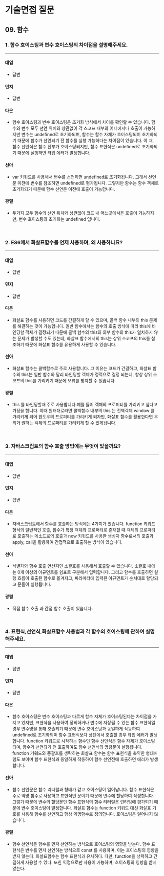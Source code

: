 # 기술면접 질문

## 09. 함수

### 1. 함수 호이스팅과 변수 호이스팅의 차이점을 설명해주세요.

<hr>

#### 대엽

- 답변

#### 민지

- 답변

#### 다은

- 함수 호이스팅과 변수 호이스팅은 초기화 방식에서 차이를 확인할 수 있습니다. 함수와 변수 모두 선언 위치와 상관없이 각 스코프 내부의 어디에서나 호출이 가능하지만 변수는 undefined로 초기화되며, 함수는 함수 자체가 호이스팅되어 초기화되기 때문에 함수가 선언되기 전 함수를 실행 가능하다는 차이점이 있습니다. 이 때, 함수 선언식은 함수 전부가 호이스팅되지만, 함수 표현식은 undefined로 초기화되기 때문에 실행하면 타입 에러가 발생합니다.

#### 선아

- var 키워드를 사용해서 변수를 선언하면 undefined로 초기화됩니다. 그래서 선언문 이전에 변수를 참조하면 undefined로 평가됩니다. 그렇지만 함수는 함수 객체로 초기화되기 때문에 함수 선언문 이전에 호출이 가능합니다.

#### 광렬

- 두가지 모두 함수의 선언 위치와 상관없이 코드 내 어느곳에서든 호출이 가능하지만, 변수 호이스팅의 초기화는 undefined 입니다.

<br>

### 2. ES6에서 화살표함수를 언제 사용하며, 왜 사용하나요?

<hr>

#### 대엽

- 답변

#### 민지

- 답변

#### 다은

- 화살표 함수를 사용하면 코드를 간결하게 할 수 있으며, 콜백 함수 내부의 this 문제를 해결하는 것이 가능합니다. 일반 함수에서는 함수의 호출 방식에 따라 this에 바인딩할 객체가 결정되기 때문에 콜백 함수의 this와 외부 함수의 this가 일치하지 않는 문제가 발생할 수도 있는데, 화살표 함수에서의 this는 상위 스코프의 this를 참조하기 때문에 화살표 함수를 유용하게 사용할 수 있습니다.

#### 선아

- 화살표 함수는 콜백함수로 주로 사용합니다. 그 이유는 코드가 간결하고, 화살표 함수의 this는 일반 함수와 달리 바인딩할 객체가 정적으로 결정 되는데, 항상 상위 스코프의 this를 가리키기 때문에 오류를 방지할 수 있습니다.

#### 광렬

- this 를 바인딩할때 주로 사용합니다.예를 들어 객체의 프로퍼티를 가리키고 싶다고 가정을 합니다. 이때 원래대로라면 콜백함수 내부의 this 는 전역객체 window 를 가리키게 되어 윈도우의 프로퍼티를 가리키게 되자만, 화살표 함수를 활용한다면 우리가 원하는 객체의 프로퍼티를 가리키게 할 수 있게됩니다.

<br>

### 3. 자바스크립트의 함수 호출 방법에는 무엇이 있을까요?

<hr>

#### 대엽

- 답변

#### 민지

- 답변

#### 다은

- 자바스크립트에서 함수를 호출하는 방식에는 4가지가 있습니다. function 키워드 형식의 일반적인 호출, 함수가 특정 객체의 프로퍼티로 존재할 때 객체의 프로퍼티로 호출하는 메소드로의 호출과 new 키워드를 사용한 생성자 함수로서의 호출과 apply, call을 활용하여 간접적으로 호출하는 방식이 있습니다.

#### 선아

- 식별자와 함수 호출 연산자인 소괄호를 사용해서 호출할 수 있습니다. 소괄호 내에는 0개 이상의 아규먼트를 쉼표로 구분해서 입력합니다. 그리고 함수를 호출하면 실행 흐름이 호출된 함수로 옮겨지고, 파라미터에 입력된 아규먼트가 순서대로 할당되고 문들이 실행됩니다.

#### 광렬

- 직접 함수 호출 과 간접 함수 호출이 있습니다.

<br>

### 4. 표현식,선언식,화살표함수 사용법과 각 함수의 호이스팅에 관하여 설명해주세요.

<hr>

#### 대엽

- 답변

#### 민지

- 답변

#### 다은

- 함수 호이스팅은 변수 호이스팅과 다르게 함수 자체가 호이스팅된다는 차이점을 가지고 있지만, 표현식을 사용하여 정의하거나 변수에 저장될 수 있는 함수 표현식일 경우 변수명을 통해 호출되기 때문에 변수 호이스팅과 동일하게 작동하여 undefined로 초기화되며 함수 표현식보다 상단에서 호출할 경우 타입 에러가 발생합니다. function 키워드로 시작하는 함수인 함수 선언식은 함수 자체가 호이스팅되며, 함수가 선언되기 전 호출하여도 함수 선언식의 명령문이 실행됩니다. function 키워드와 중괄호를 생략하는 화살표 함수는 함수 표현식을 축약한 형태처럼도 보이며 함수 표현식과 동일하게 작동하여 함수 선언전에 호출하면 에러가 발생합니다.

#### 선아

- 함수 선언문은 함수 리터럴과 형태가 같고 호이스팅이 일어납니다. 함수 표현식은 주로 익명 함수로 사용하고 표현식인 문이기 때문에 변수에 할당하여 작성합니다. 그렇기 때문에 변수의 할당문인 함수 표현식의 함수 리터럴은 런타임에 평가되기 때문에 변수 호이스팅이 발생합니다. 화살표 함수는 function 키워드 대신 화살표 기호를 사용해 함수를 선언하고 항상 익명함수로 정의합니다. 호이스팅은 일어나지 않습니다.

#### 광렬

- 함수 선언식은 함수를 먼저 선언하는 방식으로 호이스팅의 영향을 받는다. 함수 표현식은 변수를 먼저 선언하는 방식으로 const 를 사용하며, 이는 호이스팅의 영향을 받지 않는다. 화살표함수는 함수 표현식과 유사하다. 다만, function을 생략하고 간결하게 사용할 수 있다. 또한 익명으로만 사용이 가능하며, 호이스팅의 영향을 받지 않는다.
